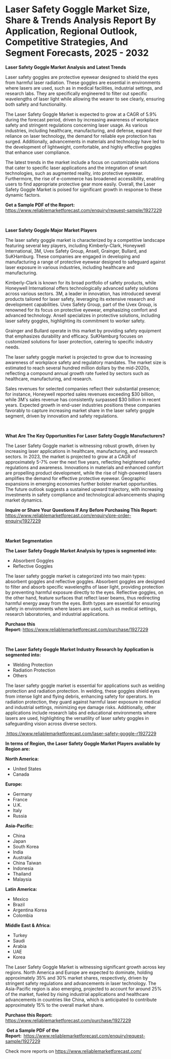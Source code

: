 <p><h1>Laser Safety Goggle Market Size, Share & Trends Analysis Report By Application, Regional Outlook, Competitive Strategies, And Segment Forecasts, 2025 - 2032</h1></p><p><strong>Laser Safety Goggle Market Analysis and Latest Trends</strong></p>
<p><p>Laser safety goggles are protective eyewear designed to shield the eyes from harmful laser radiation. These goggles are essential in environments where lasers are used, such as in medical facilities, industrial settings, and research labs. They are specifically engineered to filter out specific wavelengths of laser light while allowing the wearer to see clearly, ensuring both safety and functionality.</p><p>The Laser Safety Goggle Market is expected to grow at a CAGR of 5.9% during the forecast period, driven by increasing awareness of workplace safety and stringent regulations concerning laser usage. As various industries, including healthcare, manufacturing, and defense, expand their reliance on laser technology, the demand for reliable eye protection has surged. Additionally, advancements in materials and technology have led to the development of lightweight, comfortable, and highly effective goggles that enhance user compliance.</p><p>The latest trends in the market include a focus on customizable solutions that cater to specific laser applications and the integration of smart technologies, such as augmented reality, into protective eyewear. Furthermore, the rise of e-commerce has broadened accessibility, enabling users to find appropriate protective gear more easily. Overall, the Laser Safety Goggle Market is poised for significant growth in response to these dynamic factors.</p></p>
<p><strong>Get a Sample PDF of the Report:&nbsp;</strong> <a href="https://www.reliablemarketforecast.com/enquiry/request-sample/1927229?utm_campaign=2479&utm_medium=2&utm_source=Github&utm_content=ia&utm_term=28032025&utm_id=laser-safety-goggle">https://www.reliablemarketforecast.com/enquiry/request-sample/1927229</a></p>
<p>&nbsp;</p>
<p><strong>Laser Safety Goggle Major Market Players</strong></p>
<p><p>The laser safety goggle market is characterized by a competitive landscape featuring several key players, including Kimberly-Clark, Honeywell International, 3M, Uvex Safety Group, Ansell, Grainger, Bullard, and SuKHamburg. These companies are engaged in developing and manufacturing a range of protective eyewear designed to safeguard against laser exposure in various industries, including healthcare and manufacturing.</p><p>Kimberly-Clark is known for its broad portfolio of safety products, while Honeywell International offers technologically advanced safety solutions across various sectors. 3M, a leader in innovation, has introduced several products tailored for laser safety, leveraging its extensive research and development capabilities. Uvex Safety Group, part of the Uvex Group, is renowned for its focus on protective eyewear, emphasizing comfort and advanced technology. Ansell specializes in protective solutions, including laser safety goggles, highlighting its commitment to worker safety.</p><p>Grainger and Bullard operate in this market by providing safety equipment that emphasizes durability and efficacy. SuKHamburg focuses on customized solutions for laser protection, catering to specific industry needs.</p><p>The laser safety goggle market is projected to grow due to increasing awareness of workplace safety and regulatory mandates. The market size is estimated to reach several hundred million dollars by the mid-2020s, reflecting a compound annual growth rate fueled by sectors such as healthcare, manufacturing, and research.</p><p>Sales revenues for selected companies reflect their substantial presence; for instance, Honeywell reported sales revenues exceeding $30 billion, while 3M's sales revenue has consistently surpassed $30 billion in recent years. Expected growth in end-user industries positions these companies favorably to capture increasing market share in the laser safety goggle segment, driven by innovation and safety regulations.</p></p>
<p>&nbsp;</p>
<p><strong>What Are The Key Opportunities For Laser Safety Goggle Manufacturers?</strong></p>
<p><p>The Laser Safety Goggle market is witnessing robust growth, driven by increasing laser applications in healthcare, manufacturing, and research sectors. In 2023, the market is projected to grow at a CAGR of approximately 5-7% over the next five years, reflecting heightened safety regulations and awareness. Innovations in materials and enhanced comfort are propelling product development, while the rise of high-powered lasers amplifies the demand for effective protective eyewear. Geographic expansions in emerging economies further bolster market opportunities. The future outlook suggests a sustained upward trajectory, with increasing investments in safety compliance and technological advancements shaping market dynamics.</p></p>
<p><strong>Inquire or Share Your Questions If Any Before Purchasing This Report:</strong> <a href="https://www.reliablemarketforecast.com/enquiry/pre-order-enquiry/1927229?utm_campaign=2479&utm_medium=2&utm_source=Github&utm_content=ia&utm_term=28032025&utm_id=laser-safety-goggle">https://www.reliablemarketforecast.com/enquiry/pre-order-enquiry/1927229</a></p>
<p>&nbsp;</p>
<p><strong>Market Segmentation</strong></p>
<p><strong>The Laser Safety Goggle Market Analysis by types is segmented into:</strong></p>
<p><ul><li>Absorbent Goggles</li><li>Reflective Goggles</li></ul></p>
<p><p>The laser safety goggle market is categorized into two main types: absorbent goggles and reflective goggles. Absorbent goggles are designed to filter and absorb specific wavelengths of laser light, providing protection by preventing harmful exposure directly to the eyes. Reflective goggles, on the other hand, feature surfaces that reflect laser beams, thus redirecting harmful energy away from the eyes. Both types are essential for ensuring safety in environments where lasers are used, such as medical settings, research laboratories, and industrial applications.</p></p>
<p><strong>Purchase this Report:&nbsp;</strong><a href="https://www.reliablemarketforecast.com/purchase/1927229?utm_campaign=2479&utm_medium=2&utm_source=Github&utm_content=ia&utm_term=28032025&utm_id=laser-safety-goggle">https://www.reliablemarketforecast.com/purchase/1927229</a></p>
<p>&nbsp;</p>
<p><strong>The Laser Safety Goggle Market Industry Research by Application is segmented into:</strong></p>
<p><ul><li>Welding Protection</li><li>Radiation Protection</li><li>Others</li></ul></p>
<p><p>The laser safety goggle market is essential for applications such as welding protection and radiation protection. In welding, these goggles shield eyes from intense light and flying debris, enhancing safety for operators. In radiation protection, they guard against harmful laser exposure in medical and industrial settings, minimizing eye damage risks. Additionally, other applications include research labs and educational environments where lasers are used, highlighting the versatility of laser safety goggles in safeguarding vision across diverse sectors.</p></p>
<p><a href="https://www.reliablemarketforecast.com/laser-safety-goggle-r1927229?utm_campaign=2479&utm_medium=2&utm_source=Github&utm_content=ia&utm_term=28032025&utm_id=laser-safety-goggle">&nbsp;https://www.reliablemarketforecast.com/laser-safety-goggle-r1927229</a></p>
<p><strong>In terms of Region, the Laser Safety Goggle Market Players available by Region are:</strong></p>
<p>
    <p> <strong> North America: </strong>
        <ul>
            <li>United States</li>
            <li>Canada</li>
        </ul>
        </p> 
    <p> <strong> Europe: </strong>
        <ul>
            <li>Germany</li>
            <li>France</li>
            <li>U.K.</li>
            <li>Italy</li>
            <li>Russia</li>
        </ul>
        </p> 
    <p> <strong> Asia-Pacific: </strong>
        <ul>
            <li>China</li>
            <li>Japan</li>
            <li>South Korea</li>
            <li>India</li>
            <li>Australia</li>
            <li>China Taiwan</li>
            <li>Indonesia</li>
            <li>Thailand</li>
            <li>Malaysia</li>
        </ul>
        </p> 
    <p> <strong> Latin America: </strong>
        <ul>
            <li>Mexico</li>
            <li>Brazil</li>
            <li>Argentina Korea</li>
            <li>Colombia</li>
        </ul>
        </p> 
    <p> <strong> Middle East & Africa: </strong>
        <ul>
            <li>Turkey</li>
            <li>Saudi</li>
            <li>Arabia</li>
            <li>UAE</li>
            <li>Korea</li>
        </ul>
    </p>
    </p>
<p><p>The Laser Safety Goggle Market is witnessing significant growth across key regions. North America and Europe are expected to dominate, holding approximately 35% and 30% market shares, respectively, driven by stringent safety regulations and advancements in laser technology. The Asia-Pacific region is also emerging, projected to account for around 25% of the market, fueled by rising industrial applications and healthcare advancements in countries like China, which is anticipated to contribute approximately 15% to the overall market share.</p></p>
<p><strong>Purchase this Report: </strong><a href="https://www.reliablemarketforecast.com/purchase/1927229?utm_campaign=2479&utm_medium=2&utm_source=Github&utm_content=ia&utm_term=28032025&utm_id=laser-safety-goggle">https://www.reliablemarketforecast.com/purchase/1927229</a></p>
<p>&nbsp;<strong>Get a Sample PDF of the Report:&nbsp;&nbsp;</strong><a href="https://www.reliablemarketforecast.com/enquiry/request-sample/1927229?utm_campaign=2479&utm_medium=2&utm_source=Github&utm_content=ia&utm_term=28032025&utm_id=laser-safety-goggle">https://www.reliablemarketforecast.com/enquiry/request-sample/1927229</a></p>
<p><strong></strong></p>
<p>Check more reports on <a href="https://www.reliablemarketforecast.com/?utm_campaign=2479&utm_medium=2&utm_source=Github&utm_content=ia&utm_term=28032025&utm_id=laser-safety-goggle">https://www.reliablemarketforecast.com/</a></p>